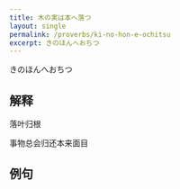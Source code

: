 ```yaml
---
title: 木の実は本へ落つ
layout: single
permalink: /proverbs/ki-no-hon-e-ochitsu
excerpt: きのほんへおちつ
---
```


きのほんへおちつ

## 解释

落叶归根

事物总会归还本来面目

## 例句

